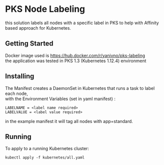 # PKS Node Labeling
this solution labels all nodes with a specific label in PKS to help with Affinity based approach for Kubernetes.

## Getting Started
Docker image used is https://hub.docker.com/r/yanivno/pks-labeling \
the application was tested in PKS 1.3 (Kubernetes 1.12.4) environment

## Installing
The Manifest creates a DaemonSet in Kubernetes that runs a task to label each node,\
with the Environment Variables (set in yaml manifest) :
```
LABELNAME = <label name required>
LABELVALUE = <label value required> 
```
in the example manifest it will tag all nodes with app=standard.

## Running
To apply to a running Kubernetes cluster:
```
kubectl apply -f kubernetes/all.yaml
```
